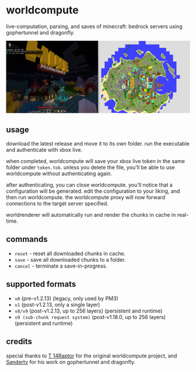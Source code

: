 # worldcompute

live-computation, parsing, and saves of minecraft: bedrock servers using gophertunnel and dragonfly.

![example of worldcompute on the hive](example.png)

## usage

download the latest release and move it to its own folder. run the executable and authenticate with xbox live.

when completed, worldcompute will save your xbox live token in the same folder under `token.tok`. unless you delete the
file, you'll be able to use worldcompute without authenticating again.

after authenticating, you can close worldcompute. you'll notice that a configuration will be generated. edit the
configuration to your liking, and then run worldcompute. the worldcompute proxy will now forward connections to the
target server specified.

worldrenderer will automatically run and render the chunks in cache in real-time.

## commands

- `reset` - reset all downloaded chunks in cache.
- `save` - save all downloaded chunks to a folder.
- `cancel` - terminate a save-in-progress.

## supported formats

- `v0` (pre-v1.2.13) (legacy, only used by PM3)
- `v1` (post-v1.2.13, only a single layer)
- `v8/v9` (post-v1.2.13, up to 256 layers) (persistent and runtime)
- `v9 (sub-chunk request system)` (post-v1.18.0, up to 256 layers) (persistent and runtime)

## credits

special thanks to [T 14Raptor](https://github.com/T14Raptor) for the original worldcompute project, and
[Sandertv](https://github.com/Sandertv) for his work on gophertunnel and dragonfly.
